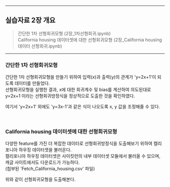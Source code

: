 --------------------------------------------------------------------------------------------------

## 실습자료 2장 개요

> 간단한 1차 선형회귀모형 (2장_1차선형회귀.ipynb) <br>
> California housing 데이터셋에 대한 선형회귀모형 (2장_California housing 데이터 선형회귀.ipynb) <br>

--------------------------------------------------------------------------------------------------



### 간단한 1차 선형회귀모형

간단한 1차 선형회귀모형을 만들기 위하여 입력(x)과 출력(y)의 관계가 'y=2x+1'이 되도록 데이터를 만들었다. <br>
선형회귀모형을 실행한 결과, x에 대한 회귀계수 및 bias를 계산하여 의도된대로 y=2x+1 이라는 선형회귀방정식을 정상적으로 도출한 것을 확인하였다. <br>

여기서 'y=2x+1' 외에도 'y=3x-1'과 같은 식이 나오도록 x, y 값을 조정해줄 수 있다. <br><br><br>



### California housing 데이터셋에 대한 선형회귀모형

다양한 feature를 가진 더 복잡한 데이터로 선형회귀방정식을 도출해보기 위하여 캘리포니아 하우징 데이터셋을 불러온다. <br>
캘리포니아 하우징 데이터셋은 사이킷런의 내부 데이터셋 모듈에서 불러올 수 있으며, 캐글 사이트에서도 다운로드가 가능하다. <br>
(첨부된 'Fetch_California_housing.csv' 파일) <br>

위와 같이 선형회귀모형을 도출해본다. <br>
